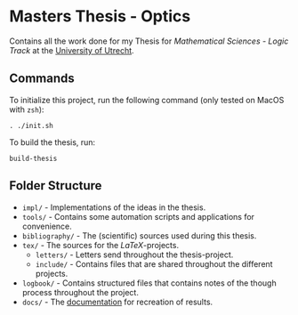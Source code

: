 # Masters Thesis - Optics

Contains all the work done for my Thesis for
*Mathematical Sciences - Logic Track* at the
[University of Utrecht](https://www.uu.nl/masters/en/mathematical-sciences).

## Commands

To initialize this project, run the following command (only tested on MacOS
with `zsh`):

```(shell)
. ./init.sh
```

To build the thesis, run:

```(shell)
build-thesis
```


## Folder Structure
 - `impl/` - Implementations of the ideas in the thesis.
 - `tools/` - Contains some automation scripts and applications for convenience.
 - `bibliography/` - The (scientific) sources used during this thesis.
 - `tex/` - The sources for the *LaTeX*-projects.
    - `letters/` - Letters send throughout the thesis-project.
    - `include/` - Contains files that are shared throughout the different
                   projects.
 - `logbook/` - Contains structured files that contains notes of the though
                process throughout the project.
 - `docs/` - The [documentation](docs/README.md) for recreation of results.
